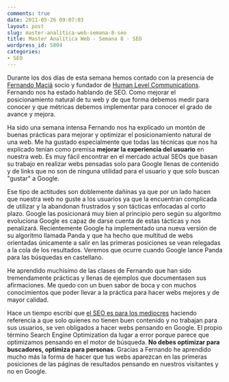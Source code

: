```yaml
---
comments: true
date: 2011-05-26 09:07:03
layout: post
slug: master-analitica-web-semana-8-seo
title: Master Analítica Web - Semana 8 - SEO
wordpress_id: 5804
categories:
- SEO
---
```



     

Durante los dos días de esta semana hemos contado con la presencia de [Fernando Maciá](http://www.fernandomacia.com/) socio y fundador de [Human Level Communications](http://www.humanlevel.com/hlc/equipo/fernando-macia.html).  Fernando nos ha estado hablando de SEO.  Como mejorar el posicionamiento natural de tu web y de que forma debemos medir para conocer y que métricas debemos implementar para conocer el grado de avance y mejora.

Ha sido una semana intensa Fernando nos ha explicado un montón de buenas prácticas para mejorar y optimizar el posicionamiento natural de una web.  Me ha gustado especialmente que todas las técnicas que nos ha explicado tenían como premisa **mejorar la experiencia del usuario** en nuestra web.  Es muy fácil encontrar en el mercado actual SEOs que basan su trabajo en realizar webs pensadas solo para Google llenas de contenido y de links que no son de ninguna utilidad para el usuario y que solo buscan "gustar" a Google.

Ese tipo de actitudes son doblemente dañinas ya que por un lado hacen que nuestra web no guste a los usuarios ya que la encuentran complicada de utilizar y la abandonan frustrados y son tácticas enfocadas al corto plazo.  Google las posicionará muy bien al principio pero según su algoritmo evoluciona Google es capaz de darse cuenta de estas tácticas y nos penalizará.  Recientemente Google ha implementado una nueva versión de su algoritmo llamada Panda y que ha hecho que multitud de webs orientadas únicamente a salir en las primeras posiciones se vean relegadas a la cola de los resultados.  Veremos que ocurre cuando Google lance Panda para las búsquedas en castellano.

He aprendido muchísimo de las clases de Fernando que han sido tremendamente prácticas y llenas de ejemplos que documentasen sus afirmaciones.  Me quedo con un buen sabor de boca y con muchos conocimientos que poder llevar a la práctica para hacer webs mejores y de mayor calidad. 

Hace un tiempo escribí que [el SEO es para los mediocres](http://www.alvareznavarro.es/el-seo-es-para-los-mediocres) haciendo referencia a que solo quienes no tienen buen contenido y no trabajan para sus usuarios, se ven obligados a hacer webs pensando en Google.  El propio término Search Engine Optimization da lugar a error porque parece que optimizamos pensando en el motor de búsqueda.  **No debes optimizar para buscadores, optimiza para personas**.  Gracias a Fernando he aprendido mucho más la forma de hacer que tus webs aparezcan en las primeras posiciones de las páginas de resultados pensando en nuestros visitantes y no en Google.


  
